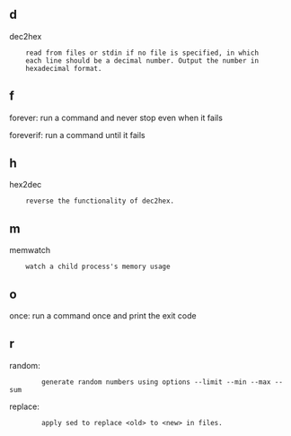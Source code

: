 ## d

dec2hex
```
    read from files or stdin if no file is specified, in which
    each line should be a decimal number. Output the number in
    hexadecimal format.
```
## f

forever: run a command and never stop even when it fails

foreverif: run a command until it fails

## h

hex2dec
```
    reverse the functionality of dec2hex.
```

## m

memwatch
```
    watch a child process's memory usage
```

## o

once: run a command once and print the exit code

## r

random: 

```
        generate random numbers using options --limit --min --max --sum
```

replace:
```
        apply sed to replace <old> to <new> in files.
```
